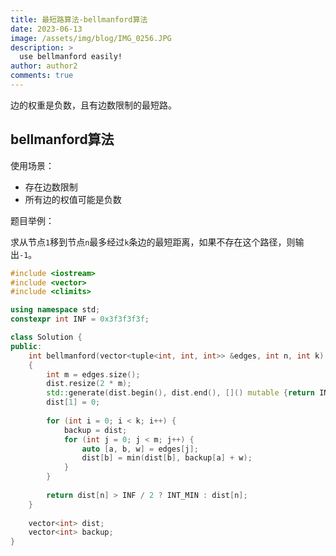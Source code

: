 ```yaml
---
title: 最短路算法-bellmanford算法
date: 2023-06-13
image: /assets/img/blog/IMG_0256.JPG
description: >
  use bellmanford easily!
author: author2
comments: true
---
```


边的权重是负数，且有边数限制的最短路。

## bellmanford算法

使用场景：

- 存在边数限制
- 所有边的权值可能是负数

题目举例：

求从节点`1`移到节点`n`最多经过`k`条边的最短距离，如果不存在这个路径，则输出`-1`。

```c++
#include <iostream>
#include <vector>
#include <climits>

using namespace std;
constexpr int INF = 0x3f3f3f3f;

class Solution {
public:
    int bellmanford(vector<tuple<int, int, int>> &edges, int n, int k)
    {
        int m = edges.size();
		dist.resize(2 * m);
        std::generate(dist.begin(), dist.end(), []() mutable {return INF;});
        dist[1] = 0;
        
        for (int i = 0; i < k; i++) {
            backup = dist;
            for (int j = 0; j < m; j++) {
                auto [a, b, w] = edges[j];
                dist[b] = min(dist[b], backup[a] + w);
            }
        }
        
        return dist[n] > INF / 2 ? INT_MIN : dist[n];
    }
    
    vector<int> dist;
    vector<int> backup;
}

```

